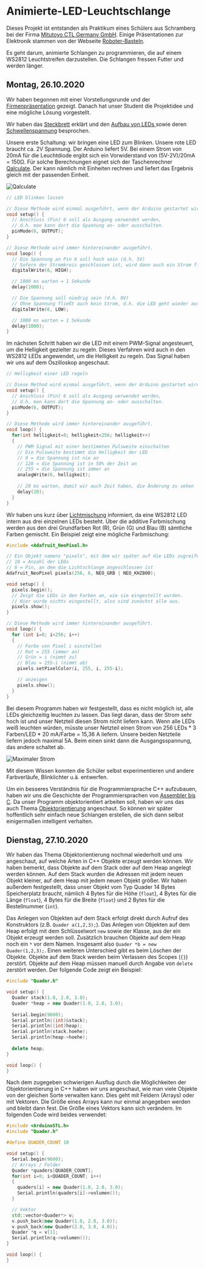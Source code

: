 # Animierte-LED-Leuchtschlange
Dieses Projekt ist entstanden als Praktikum eines Schülers aus Schramberg bei der Firma [Mitutoyo CTL Germany GmbH](https://mitutoyo-ctl.de). Einige Präsentationen zur Elektronik stammen von der Webseite [Roboter-Basteln](https://roboter-basteln.de/).

Es geht darum, animierte Schlangen zu programmieren, die auf einem WS2812 Leuchtstreifen darzustellen. Die Schlangen fressen Futter und werden länger.

## Montag, 26.10.2020

Wir haben begonnen mit einer Vorstellungsrunde und der [Firmenpräsentation](praesentationen/Firmenpräsentation.pptx) gezeigt. Danach hat unser Student die Projektidee und eine mögliche Lösung vorgestellt.

Wir haben das [Steckbrett](praesentationen/Steckbrett.pptx) erklärt und den [Aufbau von LEDs ](praesentationen/LED%20-%20Aufbau.pptx) sowie deren [Schwellenspannung](praesentationen/Diode%20-%20Schwellenspannung.pptx) besprochen.

Unsere erste Schaltung: wir bringen eine LED zum Blinken. Unsere rote LED braucht ca. 2V Spannung. Der Arduino liefert 5V. Bei einem Strom von 20mA für die Leuchtdiode ergibt sich ein Vorwiderstand von (5V-2V)/20mA = 150Ω.  Für solche Berechnungen eignet sich der Taschenrechner [Qalculate](https://qalculate.github.io/). Der kann nämlich mit Einheiten rechnen und liefert das Ergebnis gleich mit der passenden Einheit.

![Qalculate](images/qalculate.png)

```cpp
// LED blinken lassen

// Diese Methode wird einmal ausgeführt, wenn der Arduino gestartet wird
void setup() {
  // Anschluss (Pin) 6 soll als Ausgang verwendet werden,
  // d.h. man kann dort die Spannung an- oder ausschalten.
  pinMode(6, OUTPUT);  
}

// Diese Methode wird immer hintereinander ausgeführt.
void loop() {
  // Die Spannung an Pin 6 soll hoch sein (d.h. 5V)
  // Sofern der Stromkreis geschlossen ist, wird dann auch ein Strom fließen, die LED leuchtet
  digitalWrite(6, HIGH);

  // 1000 ms warten = 1 Sekunde
  delay(1000);         

  // Die Spannung soll niedrig sein (d.h. 0V)
  // Ohne Spannung fließt auch kein Strom, d.h. die LED geht wieder aus
  digitalWrite(6, LOW);

  // 1000 ms warten = 1 Sekunde
  delay(1000);
}

```

Im nächsten Schritt haben wir die LED mit einem PWM-Signal angesteuert, um die Helligkeit gezielter zu regeln. Dieses Verfahren wird auch in den WS2812 LEDs angewendet, um die Helligkeit zu regeln.  Das Signal haben wir uns auf dem Oszilloskop angeschaut.

```cpp
// Helligkeit einer LED regeln

// Diese Method wird einmal ausgeführt, wenn der Arduino gestartet wird
void setup() {
  // Anschluss (Pin) 6 soll als Ausgang verwendet werden,
  // d.h. man kann dort die Spannung an- oder ausschalten.
  pinMode(6, OUTPUT);  
}

// Diese Methode wird immer hintereinander ausgeführt.
void loop() {
  for(int helligkeit=0; helligkeit<256; helligkeit++)
  {
    // PWM Signal mit einer bestimmten Pulsweite einschalten
    // Die Pulsweite bestimmt die Helligkeit der LED
    // 0 = die Spannung ist nie an
    // 128 = die Spannung ist in 50% der Zeit an
    // 255 = die Spannung ist immer an
    analogWrite(6, helligkeit);
    
    // 20 ms warten, damit wir auch Zeit haben, die Änderung zu sehen
    delay(20);
  }
}
```

Wir haben uns kurz über [Lichtmischung](praesentationen/Licht%20mischen.pptx) informiert, da eine WS2812 LED intern aus drei einzelnen LEDs besteht. Über die additive Farbmischung werden aus den drei Grundfarben Rot (R), Grün (G) und Blau (B) sämtliche Farben gemischt. Ein Beispiel zeigt eine mögliche Farbmischung:

```cpp
#include <Adafruit_NeoPixel.h>

// Ein Objekt namens "pixels", mit dem wir später auf die LEDs zugreifen
// 10 = Anzahl der LEDs 
// 6 = Pin, an dem die Lichtschlange angeschlossen ist
Adafruit_NeoPixel pixels(256, 6, NEO_GRB | NEO_KHZ800);

void setup() {
  pixels.begin();
  // Zeigt die LEDs in den Farben an, wie sie eingestellt wurden.
  // Hier wurde nichts eingestellt, also sind zunächst alle aus.
  pixels.show();
}

// Diese Methode wird immer hintereinander ausgeführt.
void loop() {
  for (int i=0; i<256; i++)
  {
    // Farbe von Pixel i einstellen
    // Rot = 255 (immer an)
    // Grün = i (nimmt zu)
    // Blau = 255-i (nimmt ab)
    pixels.setPixelColor(i, 255, i, 255-i);

    // anzeigen
    pixels.show();
  }
}
```

Bei diesem Programm haben wir festgestellt, dass es nicht möglich ist, alle LEDs gleichzeitig leuchten zu lassen. Das liegt daran, dass der Strom sehr hoch ist und unser Netzteil diesen Strom nicht liefern kann. Wenn alle LEDs weiß leuchten würden, müsste unser Netzteil einen Strom von 256 LEDs * 3 Farben/LED * 20 mA/Farbe = 15,36 A liefern. Unsere beiden Netzteile liefern jedoch maximal 5A. Beim einen sinkt dann die Ausgangsspannung, das andere schaltet ab.

![Maximaler Strom](images/maxstrom.png)



Mit diesem Wissen konnten die Schüler selbst experimentieren und andere Farbverläufe, Blinklichter u.ä. entwerfen.

Um ein besseres Verständnis für die Programmiersprache C++ aufzubauen, haben wir uns die Geschichte der Programmiersprachen von [Assembler bis C](praesentationen/Assembler%20bis%20C.pptx). Da unser Programm objektorientiert arbeiten soll, haben wir uns das auch Thema [Objektorientierung](praesentationen/Objektorientierung%20C++.pptx) angeschaut. So können wir später hoffentlich sehr einfach neue Schlangen erstellen, die sich dann selbst einigermaßen intelligent verhalten.

## Dienstag, 27.10.2020

Wir haben das Thema Objektorientierung nochmal wiederholt und uns angeschaut, auf welche Arten in C++ Objekte erzeugt werden können. Wir haben bemerkt, dass Objekte auf dem Stack oder auf dem Heap angelegt werden können. Auf dem Stack wurden die Adressen mit jedem neuen Objekt kleiner, auf dem Heap mit jedem neuen Objekt größer. Wir haben außerdem festgestellt, dass unser Objekt vom Typ Quader 14 Bytes Speicherplatz braucht, nämlich 4 Bytes für die Höhe (`float`), 4 Bytes für die Länge (`float`), 4 Bytes für die Breite (`float`) und 2 Bytes für die Bestellnummer (`int`).

Das Anlegen von Objekten auf dem Stack erfolgt direkt durch Aufruf des Konstruktors (z.B. `Quader a(1,2,3);`). Das Anlegen von Objekten auf dem Heap erfolgt mit dem Schlüsselwort `new` sowie der Klasse, aus der ein Objekt erzeugt werden soll. Zusätzlich brauchen Objekte auf dem Heap noch ein `*` vor dem Namen. Insgesamt also `Quader *b = new Quader(1,2,3);`. Einen weiteren Unterschied gibt es beim Löschen der Objekte. Objekte auf dem Stack werden beim Verlassen des Scopes (`{}`) zerstört. Objekte auf dem Heap müssen manuell durch Angabe von `delete` zerstört werden. Der folgende Code zeigt ein Beispiel:

```cpp
#include "Quader.h"

void setup() {  
  Quader stack(1.0, 2.0, 3.0);
  Quader *heap = new Quader(1.0, 2.0, 3.0);
  
  Serial.begin(9600);
  Serial.println((int)&stack);
  Serial.println((int)heap);
  Serial.println(stack.hoehe);
  Serial.println(heap->hoehe);
  
  delete heap;
}

void loop() {
}
```

Nach dem zugegeben schwierigen Ausflug durch die Möglichkeiten der Objektorientierung in C++ haben wir uns angeschaut, wie man viele Objekte von der gleichen Sorte verwalten kann. Dies geht mit Feldern (Arrays) oder mit Vektoren. Die Größe eines Arrays kann nur einmal angegeben werden und bleibt dann fest. Die Größe eines Vektors kann sich verändern. Im folgenden Code wird beides verwendet:

```cpp
#include <ArduinoSTL.h>
#include "Quader.h"

#define QUADER_COUNT 10

void setup() {
  Serial.begin(9600);
  // Arrays / Felder
  Quader *quaders[QUADER_COUNT]; 
  for(int i=0; i<QUADER_COUNT; i++)
  {
    quaders[i] = new Quader(1.0, 2.0, 3.0);
    Serial.println(quaders[i]->volumen());
  }

  // Vektor
  std::vector<Quader*> v;
  v.push_back(new Quader(1.0, 2.0, 3.0));
  v.push_back(new Quader(2.0, 3.0, 4.0));
  Quader *q = v[1];
  Serial.println(q->volumen());
}

void loop() {
}
```

